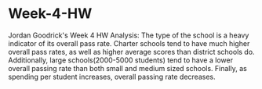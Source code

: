 # Week-4-HW
Jordan Goodrick's Week 4 HW
Analysis:
The type of the school is a heavy indicator of its overall pass rate. Charter schools tend to have much higher overall pass rates, as well as higher average scores than district schools do. Additionally, large schools(2000-5000 students) tend to have a lower overall passing rate than both small and medium sized schools. Finally, as spending per student increases, overall passing rate decreases.
